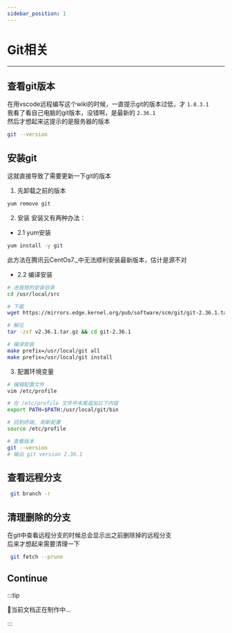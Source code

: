 ```yaml
---
sidebar_position: 1
---
```


# Git相关  

---

## 查看git版本
在用vscode远程编写这个wiki的时候，一直提示git的版本过低，才 `1.8.3.1`  
我看了看自己电脑的git版本，没错啊，是最新的 `2.36.1`   
然后才想起来这提示的是服务器的版本  
```bash
git --version
```

## 安装git
这就直接导致了需要更新一下git的版本  
1. 先卸载之前的版本  
```bash
yum remove git
```
2. 安装
安装又有两种办法：  
 - 2.1 yum安装
```bash
yum install -y git
``` 
此方法在腾讯云CentOs7._中无法顺利安装最新版本，估计是源不对  
 - 2.2 编译安装
```bash
# 进我想的安装目录
cd /usr/local/src

# 下载
wget https://mirrors.edge.kernel.org/pub/software/scm/git/git-2.36.1.tar.gz

# 解压
tar -zxf v2.36.1.tar.gz && cd git-2.36.1

# 编译安装
make prefix=/usr/local/git all
make prefix=/usr/local/git install
```

3. 配置环境变量
```bash
# 编辑配置文件
vim /etc/profile

# 在 /etc/profile 文件中末尾追加以下内容
export PATH=$PATH:/usr/local/git/bin

# 回到终端, 刷新配置
source /etc/profile

# 查看版本
git --version 
# 输出 git version 2.36.1
```


## 查看远程分支
```bash
 git branch -r  
```

## 清理删除的分支
在git中查看远程分支的时候总会显示出之前删除掉的远程分支  
后来才想起来需要清理一下  
```bash
 git fetch --prune
```

## Continue
:::tip 

🍹当前文档正在制作中...

:::